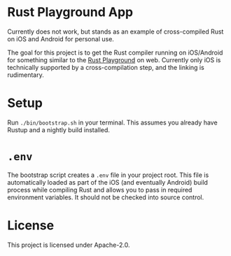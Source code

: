 # Rust Playground App

Currently does not work, but stands as an example of cross-compiled Rust on iOS and Android for personal use.

The goal for this project is to get the Rust compiler running on iOS/Android for something similar to the [Rust Playground](https://github.com/integer32llc/rust-playground) on web. Currently only iOS is technically supported by a cross-compilation step, and the linking is rudimentary. 

# Setup

Run `./bin/bootstrap.sh` in your terminal. This assumes you already have Rustup and a nightly build installed. 

# `.env`

The bootstrap script creates a `.env` file in your project root. This file is automatically loaded as part of the iOS (and eventually Android) build process while compiling Rust and allows you to pass in required environment variables. It should not be checked into source control. 

# License

This project is licensed under Apache-2.0. 
